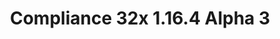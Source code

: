 ---
title: Compliance 32x 1.16.4 Alpha 3
permalink: /article/compliance32x/1.16.4/A3
comments: true
comments-id: 1.16.4-32x-Alpha-3
header-img: article/compliance32x/1.16.4-A3.jpg

long_text: Another friday, another Compliance alpha! This time, thanks to our awesome contributors, we're adding items, improving and adding blocks and much more! <br><br> <strong>DISCLAIMER:</strong> As indicated by the Alpha tag, this version is very work-in-progress, and as such contains a some placeholder textures. It is not the final look of the pack; many textures will have to be edited to match the general stylistic direction of the pack. <br><br> Stay tuned for future updates!

main_changelog: data/changelog

download:
  - Alpha 3 - 1.16.4:
    - https://github.com/Compliance-Resource-Pack/Resource-Pack-32x/releases/download/alpha-3/Compliance-32x-Alpha-3.zip

---